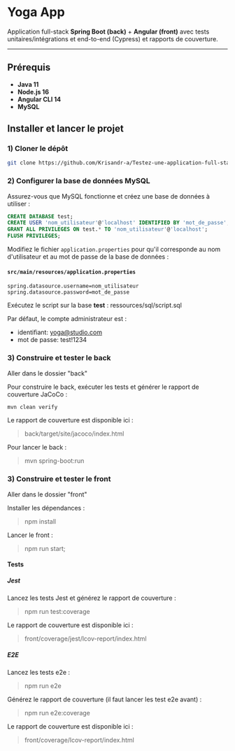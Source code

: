 # Yoga App

Application full-stack **Spring Boot (back)** + **Angular (front)** avec tests unitaires/intégrations et end-to-end (Cypress) et rapports de couverture.

---

## Prérequis

- **Java 11**
- **Node.js 16**
- **Angular CLI 14**
- **MySQL**

## Installer et lancer le projet

### 1) Cloner le dépôt
```sh
git clone https://github.com/Krisandr-a/Testez-une-application-full-stack.git
```

### 2) Configurer la base de données MySQL

Assurez-vous que MySQL fonctionne et créez une base de données à utiliser :

```sql
CREATE DATABASE test;
CREATE USER 'nom_utilisateur'@'localhost' IDENTIFIED BY 'mot_de_passe';
GRANT ALL PRIVILEGES ON test.* TO 'nom_utilisateur'@'localhost';
FLUSH PRIVILEGES;
```

Modifiez le fichier `application.properties` pour qu'il corresponde au nom d'utilisateur et au mot de passe de la base de données :

#### **`src/main/resources/application.properties`**
```properties
spring.datasource.username=nom_utilisateur
spring.datasource.password=mot_de_passe
```
Exécutez le script sur la base **test** : ressources/sql/script.sql

Par défaut, le compte administrateur est :
- identifiant: yoga@studio.com
- mot de passe: test!1234

### 3) Construire et tester le back
Aller dans le dossier "back"

Pour construire le back, exécuter les tests et générer le rapport de couverture JaCoCo :
```sh
mvn clean verify
```
Le rapport de couverture est disponible ici :
> back/target/site/jacoco/index.html

Pour lancer le back :
> mvn spring-boot:run

### 3) Construire et tester le front
Aller dans le dossier "front"

Installer les dépendances :

> npm install

Lancer le front :

> npm run start;

#### Tests 
##### Jest
Lancez les tests Jest et générez le rapport de couverture :
> npm run test:coverage

Le rapport de couverture est disponible ici :
> front/coverage/jest/lcov-report/index.html

##### E2E
Lancez les tests e2e :

> npm run e2e

Générez le rapport de couverture (il faut lancer les test e2e avant) :
> npm run e2e:coverage

Le rapport de couverture est disponible ici :
> front/coverage/lcov-report/index.html




